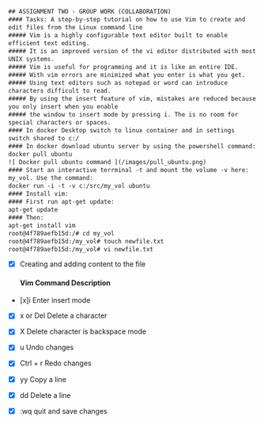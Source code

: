 
    ## ASSIGNMENT TWO - GROUP WORK (COLLABORATION)
    #### Tasks: A step-by-step tutorial on how to use Vim to create and edit files from the Linux command line
	##### Vim is a highly configurable text editor built to enable efficient text editing.
    ##### It is an improved version of the vi editor distributed with most UNIX systems.
    ##### Vim is useful for programming and it is like an entire IDE.
	##### With vim errors are minimized what you enter is what you get. 
    ##### Using text editors such as notepad or word can introduce characters difficult to read.
    ##### By using the insert feature of vim, mistakes are reduced because you only insert when you enable
    ##### the window to insert mode by pressing i. The is no room for special characters or spaces.
	#### In docker Desktop switch to linux container and in settings switch shared to c:/
	#### In docker download ubuntu server by using the powershell command:
	docker pull ubuntu
	![ Docker pull ubuntu command ](/images/pull_ubuntu.png)
	#### Start an interactive terrminal -t and mount the volume -v here:  my_vol. Use the command:
	docker run -i -t -v c:/src/my_vol ubuntu
	#### Install vim:
	#### First run apt-get update:
	apt-get update 
	#### Then:
	apt-get install vim
	root@4f789aefb15d:/# cd my_vol
    root@4f789aefb15d:/my_vol# touch newfile.txt
    root@4f789aefb15d:/my_vol# vi newfile.txt
 - [x] Creating and adding content to the file
    #### Vim Command Description
 - [x]i	Enter insert mode
 - [x] x or Del	Delete a character
 - [x] X	Delete character is backspace mode
 - [x] u	Undo changes
 - [x] Ctrl + r	Redo changes
 - [x] yy	Copy a line
 - [x] dd	Delete a line
 - [x] :wq	quit and save changes

	
	